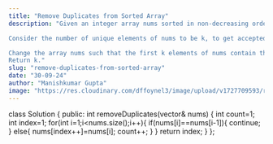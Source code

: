 ```yaml
---
title: "Remove Duplicates from Sorted Array"
description: "Given an integer array nums sorted in non-decreasing order, remove the duplicates in-place such that each unique element appears only once. The relative order of the elements should be kept the same. Then return the number of unique elements in nums.

Consider the number of unique elements of nums to be k, to get accepted, you need to do the following things:

Change the array nums such that the first k elements of nums contain the unique elements in the order they were present in nums initially. The remaining elements of nums are not important as well as the size of nums.
Return k."
slug: "remove-duplicates-from-sorted-array"
date: "30-09-24"
author: "Manishkumar Gupta"
image: "https://res.cloudinary.com/dffoynel3/image/upload/v1727709593/remove-duplicates-from-sorted-array_dkxtgj.png"
---
```


class Solution {
public:
    int removeDuplicates(vector<int>& nums) {
        int count=1;
        int index=1;
        for(int i=1;i<nums.size();i++){
            if(nums[i]==nums[i-1]){
                continue;
            }
            else{
                nums[index++]=nums[i];
                count++;
            }
        }
        return index;
    }
};
